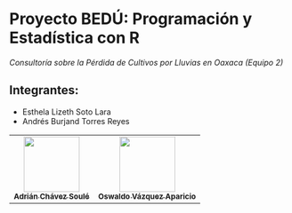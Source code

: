  # Proyecto BEDÚ: Programación y Estadística con R
 _Consultoría sobre la Pérdida de Cultivos por Lluvias en Oaxaca (Equipo 2)_
 ## Integrantes:
 
 - Esthela Lizeth Soto Lara
 - Andrés Burjand Torres Reyes
 
 
<table>
 <tr>
    <td align="center">
     <a href="https://github.com/adrianchso"><img src="https://avatars.githubusercontent.com/u/71855926?s=460&v=4" width="100px;" alt=""/>
      <br /><sub><b>Adrián Chávez Soulé</b></sub></a><br/>
    </td>
  <td align="center">
     <a href="https://github.com/BigOsvaap"><img src="https://avatars.githubusercontent.com/u/47643347?s=460&u=108d7e5c0bc42a4e781ab8859299a0c48d28942b&v=4" width="100px;" alt=""/>
      <br /><sub><b>Oswaldo Vázquez Aparicio</b></sub></a><br/>
    </td>
 </tr>
 
 </table>
